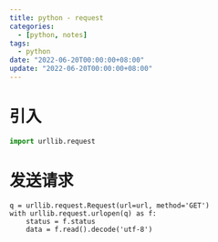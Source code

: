 ```yaml
---
title: python - request
categories: 
  - [python, notes]
tags:
  - python
date: "2022-06-20T00:00:00+08:00"
update: "2022-06-20T00:00:00+08:00"
---
```


# 引入

```python
import urllib.request
```

# 发送请求

```shell
q = urllib.request.Request(url=url, method='GET')
with urllib.request.urlopen(q) as f:
	status = f.status
	data = f.read().decode('utf-8')
```

